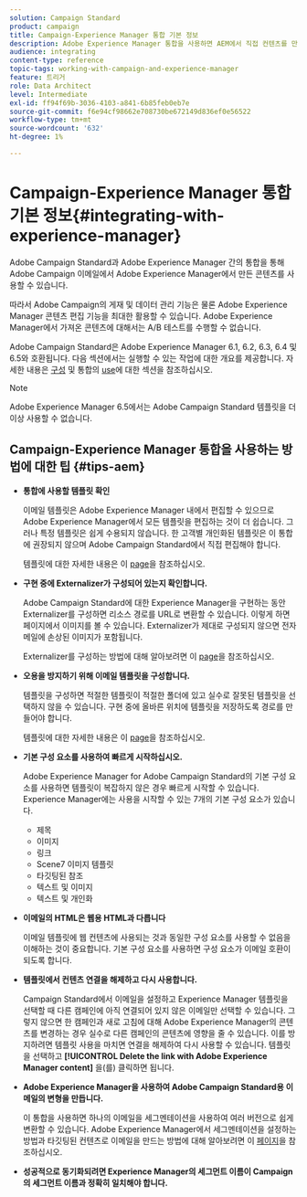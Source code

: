 ```yaml
---
solution: Campaign Standard
product: campaign
title: Campaign-Experience Manager 통합 기본 정보
description: Adobe Experience Manager 통합을 사용하면 AEM에서 직접 컨텐츠를 만들고 나중에 Adobe Campaign에서 사용할 수 있습니다.
audience: integrating
content-type: reference
topic-tags: working-with-campaign-and-experience-manager
feature: 트리거
role: Data Architect
level: Intermediate
exl-id: ff94f69b-3036-4103-a841-6b85feb0eb7e
source-git-commit: f6e94cf98662e708730be672149d836ef0e56522
workflow-type: tm+mt
source-wordcount: '632'
ht-degree: 1%

---
```


# Campaign-Experience Manager 통합 기본 정보{#integrating-with-experience-manager}

Adobe Campaign Standard과 Adobe Experience Manager 간의 통합을 통해 Adobe Campaign 이메일에서 Adobe Experience Manager에서 만든 콘텐츠를 사용할 수 있습니다.

따라서 Adobe Campaign의 게재 및 데이터 관리 기능은 물론 Adobe Experience Manager 콘텐츠 편집 기능을 최대한 활용할 수 있습니다. Adobe Experience Manager에서 가져온 콘텐츠에 대해서는 A/B 테스트를 수행할 수 없습니다.

Adobe Campaign Standard은 Adobe Experience Manager 6.1, 6.2, 6.3, 6.4 및 6.5와 호환됩니다. 다음 섹션에서는 실행할 수 있는 작업에 대한 개요를 제공합니다. 자세한 내용은 [구성](https://experienceleague.adobe.com/docs/experience-manager-65/administering/integration/campaignstandard.html) 및 통합의 [use](https://experienceleague.adobe.com/docs/experience-manager-65/authoring/aem-adobe-campaign/campaign.html)에 대한 섹션을 참조하십시오.

>[!NOTE]
>
> Adobe Experience Manager 6.5에서는 Adobe Campaign Standard 템플릿을 더 이상 사용할 수 없습니다.

## Campaign-Experience Manager 통합을 사용하는 방법에 대한 팁 {#tips-aem}

* **통합에 사용할 템플릿 확인**

   이메일 템플릿은 Adobe Experience Manager 내에서 편집할 수 있으므로 Adobe Experience Manager에서 모든 템플릿을 편집하는 것이 더 쉽습니다. 그러나 특정 템플릿은 쉽게 수용되지 않습니다. 한 고객별 개인화된 템플릿은 이 통합에 권장되지 않으며 Adobe Campaign Standard에서 직접 편집해야 합니다.

   템플릿에 대한 자세한 내용은 이 [page](https://experienceleague.adobe.com/docs/experience-manager-65/developing/platform/templates/templates.html)을 참조하십시오.

* **구현 중에 Externalizer가 구성되어 있는지 확인합니다.**

   Adobe Campaign Standard에 대한 Experience Manager을 구현하는 동안 Externalizer를 구성하면 리소스 경로를 URL로 변환할 수 있습니다. 이렇게 하면 페이지에서 이미지를 볼 수 있습니다. Externalizer가 제대로 구성되지 않으면 전자 메일에 손상된 이미지가 포함됩니다.

   Externalizer를 구성하는 방법에 대해 알아보려면 이 [page](https://experienceleague.adobe.com/docs/experience-manager-65/developing/platform/externalizer.html)을 참조하십시오.

* **오용을 방지하기 위해 이메일 템플릿을 구성합니다.**

   템플릿을 구성하면 적절한 템플릿이 적절한 폴더에 있고 실수로 잘못된 템플릿을 선택하지 않을 수 있습니다. 구현 중에 올바른 위치에 템플릿을 저장하도록 경로를 만들어야 합니다.

   템플릿에 대한 자세한 내용은 이 [page](https://experienceleague.adobe.com/docs/experience-manager-65/developing/platform/templates/templates.html#template-availability)을 참조하십시오.

* **기본 구성 요소를 사용하여 빠르게 시작하십시오.**

   Adobe Experience Manager for Adobe Campaign Standard의 기본 구성 요소를 사용하면 템플릿이 복잡하지 않은 경우 빠르게 시작할 수 있습니다.
Experience Manager에는 사용을 시작할 수 있는 7개의 기본 구성 요소가 있습니다.

   * 제목
   * 이미지
   * 링크
   * Scene7 이미지 템플릿
   * 타깃팅된 참조
   * 텍스트 및 이미지
   * 텍스트 및 개인화

* **이메일의 HTML은 웹용 HTML과 다릅니다**

   이메일 템플릿에 웹 컨텐츠에 사용되는 것과 동일한 구성 요소를 사용할 수 없음을 이해하는 것이 중요합니다. 기본 구성 요소를 사용하면 구성 요소가 이메일 호환이 되도록 합니다.

* **템플릿에서 컨텐츠 연결을 해제하고 다시 사용합니다.**

   Campaign Standard에서 이메일을 설정하고 Experience Manager 템플릿을 선택할 때 다른 캠페인에 아직 연결되어 있지 않은 이메일만 선택할 수 있습니다. 그렇지 않으면 한 캠페인과 새로 고침에 대해 Adobe Experience Manager의 콘텐츠를 변경하는 경우 실수로 다른 캠페인의 콘텐츠에 영향을 줄 수 있습니다.
이를 방지하려면 템플릿 사용을 마치면 연결을 해제하여 다시 사용할 수 있습니다. 템플릿을 선택하고 **[!UICONTROL Delete the link with Adobe Experience Manager content]** 을(를) 클릭하면 됩니다.

* **Adobe Experience Manager을 사용하여 Adobe Campaign Standard용 이메일의 변형을 만듭니다.**

   이 통합을 사용하면 하나의 이메일을 세그멘테이션을 사용하여 여러 버전으로 쉽게 변환할 수 있습니다.
Adobe Experience Manager에서 세그멘테이션을 설정하는 방법과 타깃팅된 컨텐츠로 이메일을 만드는 방법에 대해 알아보려면 이 [페이지](https://experienceleague.adobe.com/docs/experience-manager-65/authoring/aem-adobe-campaign/target-adobe-campaign.html#setting-up-segmentation-in-aem)을 참조하십시오.

* **성공적으로 동기화되려면 Experience Manager의 세그먼트 이름이 Campaign의 세그먼트 이름과 정확히 일치해야 합니다.**
